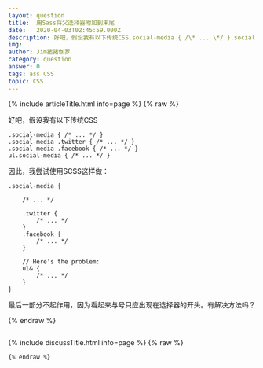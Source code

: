 ```yaml
---
layout: question
title:  用Sass将父选择器附加到末尾
date:   2020-04-03T02:45:59.000Z
description: 好吧，假设我有以下传统CSS.social-media { /\* ... \*/ }.social-media .twitter { /\* ... \*...
img: 
author: Jim猪猪伽罗
category: question
answer: 0
tags: ass CSS
topic: CSS
---
```

<div class="article-root">
  <div class="article">
    {% include articleTitle.html info=page %}
    {% raw %}
    <div class="article-content"><p><font style="vertical-align: inherit;"><font style="vertical-align: inherit;">好吧，假设我有以下传统CSS</font></font></p>

<pre><code>.social-media { /* ... */ }<font></font>
.social-media .twitter { /* ... */ }<font></font>
.social-media .facebook { /* ... */ }<font></font>
ul.social-media { /* ... */ }<font></font>
</code></pre>

<p><font style="vertical-align: inherit;"><font style="vertical-align: inherit;">因此，我尝试使用SCSS这样做：</font></font></p>

<pre><code>.social-media {<font></font>
<font></font>
    /* ... */<font></font>
<font></font>
    .twitter { <font></font>
        /* ... */<font></font>
    }<font></font>
    .facebook {<font></font>
        /* ... */<font></font>
    }<font></font>
<font></font>
    // Here's the problem:<font></font>
    ul&amp; {<font></font>
        /* ... */<font></font>
    }<font></font>
}<font></font>
</code></pre>

<p><font style="vertical-align: inherit;"><font style="vertical-align: inherit;">最后一部分不起作用，因为看起来与号只应出现在选择器的开头。</font><font style="vertical-align: inherit;">有解决方法吗？</font></font></p></div>
    {% endraw %}
  </div>
  <p style="height: 0;width:0;overflow: hidden;"> 第3911篇《用Sass将父选择器附加到末尾》来自Winter(https://github.com/aiyld/aiyld.github.io)的站点</p>
  <div class="discuss-wrapper">
    {% include discussTitle.html info=page %}
    {% raw %}
    
    {% endraw %}
  </div>
<div>
